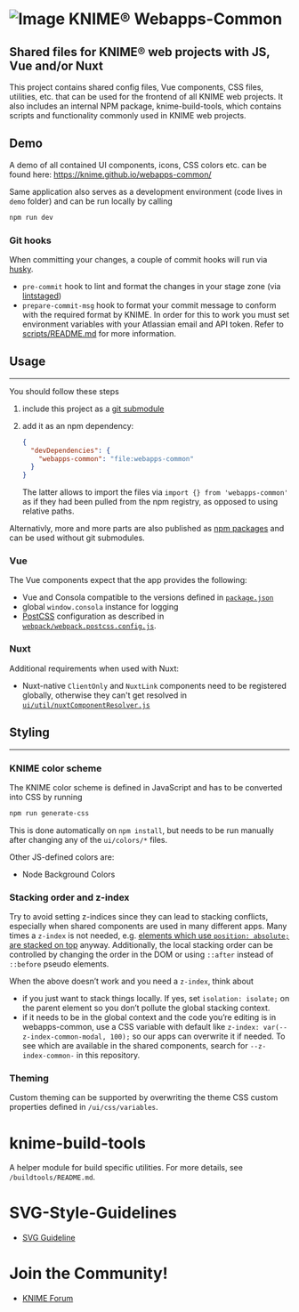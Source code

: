 # ![Image](https://www.knime.com/files/knime_logo_github_40x40_4layers.png) KNIME® Webapps-Common

## Shared files for KNIME® web projects with JS, Vue and/or Nuxt

This project contains shared config files, Vue components, CSS files, utilities, etc. that can be used for the frontend
of all KNIME web projects. It also includes an internal NPM package, knime-build-tools, which contains scripts and functionality
commonly used in KNIME web projects.

## Demo

A demo of all contained UI components, icons, CSS colors etc. can be found here:
https://knime.github.io/webapps-common/

Same application also serves as a development environment (code lives in `demo` folder) and can be run locally by calling

```sh
npm run dev
```

### Git hooks

When committing your changes, a couple of commit hooks will run via [husky].

- `pre-commit` hook to lint and format the changes in your stage zone (via [lintstaged])
- `prepare-commit-msg` hook to format your commit message to conform with the required format by KNIME. In order for this to work you must set environment variables with your Atlassian email and API token. Refer to [scripts/README.md](scripts/README.md) for more information.

## Usage

---

You should follow these steps

1. include this project as a [git submodule](https://git-scm.com/book/en/v2/Git-Tools-Submodules)
1. add it as an npm dependency:

   ```json
   {
     "devDependencies": {
       "webapps-common": "file:webapps-common"
     }
   }
   ```

   The latter allows to import the files via `import {} from 'webapps-common'` as if they had been pulled from the npm
   registry, as opposed to using relative paths.

Alternativly, more and more parts are also published as [npm packages](https://www.npmjs.com/~knime) and can be used without git submodules.

### Vue

The Vue components expect that the app provides the following:

- Vue and Consola compatible to the versions defined in [`package.json`](package.json)
- global `window.consola` instance for logging
- [PostCSS] configuration as described in [`webpack/webpack.postcss.config.js`](webpack/webpack.postcss.config.js).

### Nuxt

Additional requirements when used with Nuxt:

- Nuxt-native `ClientOnly` and `NuxtLink` components need to be registered globally,
  otherwise they can't get resolved in [`ui/util/nuxtComponentResolver.js`](ui/util/nuxtComponentResolver.js)

## Styling

---

### KNIME color scheme

The KNIME color scheme is defined in JavaScript and has to be converted into CSS by running

```sh
npm run generate-css
```

This is done automatically on `npm install`, but needs to be run manually after changing any of the `ui/colors/*` files.

Other JS-defined colors are:

- Node Background Colors

### Stacking order and z-index

Try to avoid setting z-indices since they can lead to stacking conflicts, especially when shared components are used in many different apps. Many times a `z-index` is not needed, e.g. [elements which use `position: absolute;` are stacked on top](Stacking) anyway. Additionally, the local stacking order can be controlled by changing the order in the DOM or using `::after` instead of `::before` pseudo elements.

When the above doesn’t work and you need a `z-index`, think about

- if you just want to stack things locally. If yes, set `isolation: isolate;` on the parent element so you don’t pollute the global stacking context.
- if it needs to be in the global context and the code you’re editing is in webapps-common, use a CSS variable with default like `z-index: var(--z-index-common-modal, 100);` so our apps can overwrite it if needed. To see which are available in the shared components, search for `--z-index-common-` in this repository.

### Theming

Custom theming can be supported by overwriting the theme CSS custom properties defined in `/ui/css/variables`.

# knime-build-tools

A helper module for build specific utilities. For more details, see `/buildtools/README.md`.

# SVG-Style-Guidelines

- [SVG Guideline](documentation/SVG-Style-README.md)

# Join the Community!

- [KNIME Forum](https://forum.knime.com/)

[PostCSS]: https://postcss.org/
[postcss-nesting]: https://github.com/jonathantneal/postcss-nesting
[CSS Nesting specification]: https://tabatkins.github.io/specs/css-nesting/#nest-selector
[Stacking]: https://developer.mozilla.org/en-US/docs/Web/CSS/CSS_Positioning/Understanding_z_index/Stacking_without_z-index
[husky]: https://www.npmjs.com/package/husky
[lintstaged]: https://github.com/okonet/lint-staged

